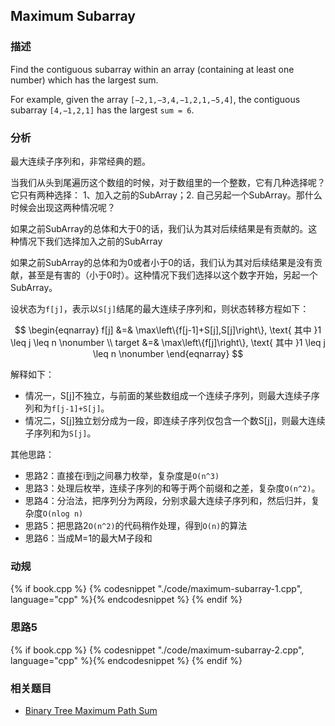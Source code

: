 ## Maximum Subarray


### 描述

Find the contiguous subarray within an array (containing at least one number) which has the largest sum.

For example, given the array `[−2,1,−3,4,−1,2,1,−5,4]`,
the contiguous subarray `[4,−1,2,1]` has the largest `sum = 6`.


### 分析

最大连续子序列和，非常经典的题。

当我们从头到尾遍历这个数组的时候，对于数组里的一个整数，它有几种选择呢？它只有两种选择： 1、加入之前的SubArray；2. 自己另起一个SubArray。那什么时候会出现这两种情况呢？

如果之前SubArray的总体和大于0的话，我们认为其对后续结果是有贡献的。这种情况下我们选择加入之前的SubArray

如果之前SubArray的总体和为0或者小于0的话，我们认为其对后续结果是没有贡献，甚至是有害的（小于0时）。这种情况下我们选择以这个数字开始，另起一个SubArray。

设状态为`f[j]`，表示以`S[j]`结尾的最大连续子序列和，则状态转移方程如下：

$$
\begin{eqnarray}
f[j] &=& \max\left\{f[j-1]+S[j],S[j]\right\}, \text{ 其中 }1 \leq j \leq n \nonumber \\
target &=& \max\left\{f[j]\right\}, \text{ 其中 }1 \leq j \leq n \nonumber
\end{eqnarray}
$$

解释如下：

* 情况一，S[j]不独立，与前面的某些数组成一个连续子序列，则最大连续子序列和为`f[j-1]+S[j]`。
* 情况二，S[j]独立划分成为一段，即连续子序列仅包含一个数S[j]，则最大连续子序列和为`S[j]`。  

其他思路：

* 思路2：直接在i到j之间暴力枚举，复杂度是`O(n^3)`
* 思路3：处理后枚举，连续子序列的和等于两个前缀和之差，复杂度`O(n^2)`。
* 思路4：分治法，把序列分为两段，分别求最大连续子序列和，然后归并，复杂度`O(nlog n)`
* 思路5：把思路2`O(n^2)`的代码稍作处理，得到`O(n)`的算法
* 思路6：当成M=1的最大M子段和


### 动规

{% if book.cpp %}
  {% codesnippet "./code/maximum-subarray-1.cpp", language="cpp" %}{% endcodesnippet %}
{% endif %}


### 思路5

{% if book.cpp %}
  {% codesnippet "./code/maximum-subarray-2.cpp", language="cpp" %}{% endcodesnippet %}
{% endif %}


### 相关题目

* [Binary Tree Maximum Path Sum](binary-tree-maximum-path-sum.md)
